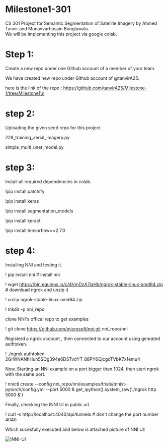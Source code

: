 # Milestone1-301

CS 301 Project for Semantic Segmentation of Satellite Imagery by Ahmed Tanvir and Munavvarhusain Bunglawala.\
We will be implementing this project via google colab. 

# Step 1: 
Create a new repo under one Github account of a member of your team.

We have created new repo under Github account of @tanvirA25.

here is the link of the repo : https://github.com/tanvirA25/Milestone-1/tree/Milestone1\n

# step 2:
Uploading the given seed repo for this project

228_training_aerial_imagery.py

simple_multi_unet_model.py

# step 3:  

Install all required dependencies in colab. 

!pip install patchify

!pip install keras

!pip install segmentation_models

!pip install keract

!pip install tensorflow==2.7.0

# step 4: 
Installing NNI and testing it. 

! pip install nni # install nni

! wget https://bin.equinox.io/c/4VmDzA7iaHb/ngrok-stable-linux-amd64.zip    # download ngrok and unzip it

! unzip ngrok-stable-linux-amd64.zip

! mkdir -p nni_repo

clone NNI's offical repo to get examples

! git clone https://github.com/microsoft/nni.git nni_repo/nni          

Registerd a ngrok account , then connected to our account using genrated authtoken.

! ./ngrok authtoken 2GrWNANhHuh5SQg394e6DSTvdYT_88PY6QjcgoTVbK7x1emu4   

Now, Starting an NNI example on a port bigger than 1024, then start ngrok with the same port.

! nnictl create --config nni_repo/nni/examples/trials/mnist-pytorch/config.yml --port 5000 & get_ipython().system_raw('./ngrok http 5000 &') 

Finally, checking the INNI UI in public url. 

! curl -s http://localhost:4040/api/tunnels # don't change the port number 4040

Which sucesfully executed and below is attached picture of NNI UI:

![INNI-UI](https://user-images.githubusercontent.com/113075133/198894843-c4c649de-a6a7-434d-8af8-c5ae8b6b72bd.png)

